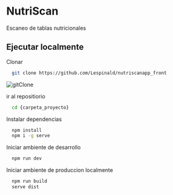 
# NutriScan

Escaneo de tablas nutricionales


## Ejecutar localmente

Clonar

```bash
  git clone https://github.com/Lespinald/nutriscanapp_front
```

![gitClone](https://github.com/Lespinald/nutriscanapp_front/assets/58563231/172d89e1-f9de-475b-ab2d-e103dcd857b7)




ir al repositiorio

```bash
  cd {carpeta_proyecto}
```

Instalar dependencias

```bash
  npm install
  npm i -g serve
```

Iniciar ambiente de desarrollo

```bash
  npm run dev
```

Iniciar ambiente de produccion localmente

```bash
  npm run build
  serve dist
```
